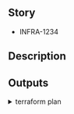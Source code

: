 <!-- markdownlint-disable MD002 MD033 MD041 -->
## Story

<!-- Include any referneces to ticket systems to support this change -->
<!-- Autolink reference JIRA ticket keys: INFRA, SRE, SEC and ASR -->

- INFRA-1234

## Description

<!-- A few sentences describing the overall goal of the PR's commits -->

## Outputs

<!-- Include terraform plan outputs, gists, or any other useful output information -->

<details><summary>terraform plan</summary>

```bash
```

</details>
